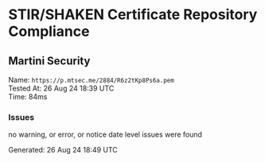 # STIR/SHAKEN Certificate Repository Compliance

## Martini Security

Name: `https://p.mtsec.me/2884/R6z2tKp8Ps6a.pem`\
Tested At: 26 Aug 24 18:39 UTC\
Time: 84ms

### Issues

no warning, or error, or notice date level issues were found

Generated: 26 Aug 24 18:49 UTC